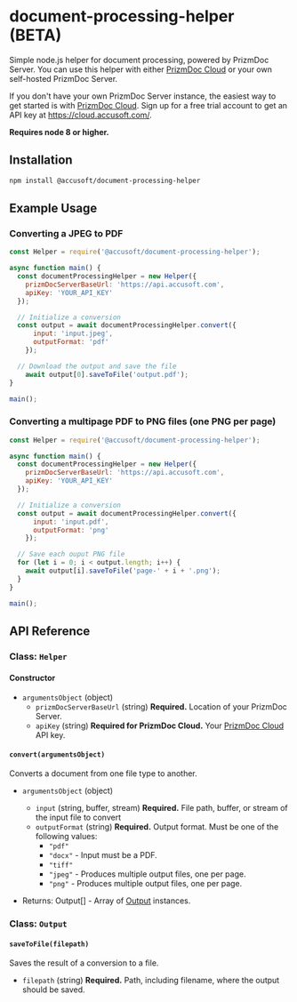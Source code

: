 # document-processing-helper (BETA)

Simple node.js helper for document processing, powered by PrizmDoc Server. You can use this helper with either [PrizmDoc Cloud](https://cloud.accusoft.com) or your own self-hosted PrizmDoc Server.

If you don't have your own PrizmDoc Server instance, the easiest way to get started is with [PrizmDoc Cloud](https://cloud.accusoft.com). Sign up for a free trial account to get an API key at https://cloud.accusoft.com/.

**Requires node 8 or higher.**

## Installation

```bash
npm install @accusoft/document-processing-helper
```

## Example Usage

### Converting a JPEG to PDF

```js
const Helper = require('@accusoft/document-processing-helper');

async function main() {
  const documentProcessingHelper = new Helper({
    prizmDocServerBaseUrl: 'https://api.accusoft.com',
    apiKey: 'YOUR_API_KEY'
  });

  // Initialize a conversion
  const output = await documentProcessingHelper.convert({
      input: 'input.jpeg',
      outputFormat: 'pdf'
    });

  // Download the output and save the file
    await output[0].saveToFile('output.pdf');
}

main();
```

### Converting a multipage PDF to PNG files (one PNG per page)

```js
const Helper = require('@accusoft/document-processing-helper');

async function main() {
  const documentProcessingHelper = new Helper({
    prizmDocServerBaseUrl: 'https://api.accusoft.com',
    apiKey: 'YOUR_API_KEY'
  });

  // Initialize a conversion
  const output = await documentProcessingHelper.convert({
      input: 'input.pdf',
      outputFormat: 'png'
    });

  // Save each ouput PNG file
  for (let i = 0; i < output.length; i++) {
    await output[i].saveToFile('page-' + i + '.png');
  }
}

main();
```

## API Reference

### Class: `Helper`

#### Constructor

- `argumentsObject` (object)
  - `prizmDocServerBaseUrl` (string) **Required.** Location of your PrizmDoc Server.
  - `apiKey` (string)  **Required for PrizmDoc Cloud.** Your [PrizmDoc Cloud](https://cloud.accusoft.com) API key.

#### `convert(argumentsObject)`

Converts a document from one file type to another.

- `argumentsObject` (object)
  - `input` (string, buffer, stream) **Required.** File path, buffer, or stream of the input file to convert
  - `outputFormat` (string) **Required.** Output format. Must be one of the following values:
    - `"pdf"`
    - `"docx"` - Input must be a PDF.
    - `"tiff"`
    - `"jpeg"` - Produces multiple output files, one per page.
    - `"png"` - Produces multiple output files, one per page.

- Returns: Output[] - Array of [Output](#output) instances.

### Class: `Output`

#### `saveToFile(filepath)`

Saves the result of a conversion to a file.

- `filepath` (string) **Required.** Path, including filename, where the output should be saved.
